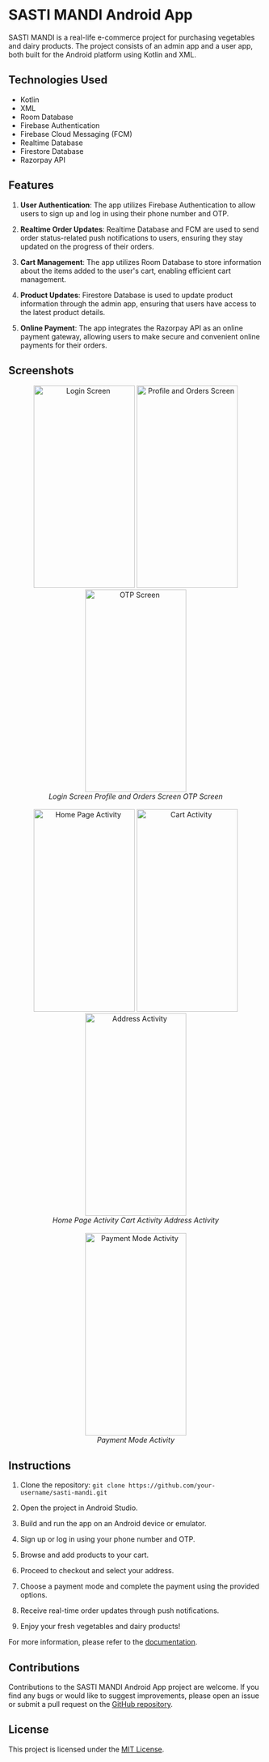 # SASTI MANDI Android App

SASTI MANDI is a real-life e-commerce project for purchasing vegetables and dairy products. The project consists of an admin app and a user app, both built for the Android platform using Kotlin and XML.

## Technologies Used

- Kotlin
- XML
- Room Database
- Firebase Authentication
- Firebase Cloud Messaging (FCM)
- Realtime Database
- Firestore Database
- Razorpay API

## Features

1. **User Authentication**: The app utilizes Firebase Authentication to allow users to sign up and log in using their phone number and OTP.

2. **Realtime Order Updates**: Realtime Database and FCM are used to send order status-related push notifications to users, ensuring they stay updated on the progress of their orders.

3. **Cart Management**: The app utilizes Room Database to store information about the items added to the user's cart, enabling efficient cart management.

4. **Product Updates**: Firestore Database is used to update product information through the admin app, ensuring that users have access to the latest product details.

5. **Online Payment**: The app integrates the Razorpay API as an online payment gateway, allowing users to make secure and convenient online payments for their orders.

## Screenshots

<div align="center">
  <img src="https://i.ibb.co/SrMsPhM/Screenshot-20230624-075121.png" alt="Login Screen" width="200" height="400">
  <img src="https://i.ibb.co/k8DQVjJ/Screenshot-20230624-090203.png" alt="Profile and Orders Screen" width="200" height="400">
  <img src="https://i.ibb.co/0J2yxN5/Screenshot-20230624-075154.png" alt="OTP Screen" width="200" height="400">
</div>

<div align="center">
  <em>Login Screen</em>
  <em>Profile and Orders Screen</em>
  <em>OTP Screen</em>
</div>

<br>

<div align="center">
  <img src="https://i.ibb.co/h2FqqSN/Screenshot-20230624-090048.png" alt="Home Page Activity" width="200" height="400">
  <img src="https://i.ibb.co/F8d1gdq/Screenshot-20230624-090102.png" alt="Cart Activity" width="200" height="400">
  <img src="https://i.ibb.co/8Xd6428/Screenshot-20230624-090138.png" alt="Address Activity" width="200" height="400">
</div>

<div align="center">
  <em>Home Page Activity</em>
  <em>Cart Activity</em>
  <em>Address Activity</em>
</div>

<br>

<div align="center">
  <img src="https://i.ibb.co/r5t1qMx/Screenshot-20230624-090150.png" alt="Payment Mode Activity" width="200" height="400">
</div>

<div align="center">
  <em>Payment Mode Activity</em>
</div>

## Instructions

1. Clone the repository: `git clone https://github.com/your-username/sasti-mandi.git`

2. Open the project in Android Studio.

3. Build and run the app on an Android device or emulator.

4. Sign up or log in using your phone number and OTP.

5. Browse and add products to your cart.

6. Proceed to checkout and select your address.

7. Choose a payment mode and complete the payment using the provided options.

8. Receive real-time order updates through push notifications.

9. Enjoy your fresh vegetables and dairy products!

For more information, please refer to the [documentation](https://github.com/your-username/sasti-mandi/wiki).

## Contributions

Contributions to the SASTI MANDI Android App project are welcome. If you find any bugs or would like to suggest improvements, please open an issue or submit a pull request on the [GitHub repository](https://github.com/your-username/sasti-mandi).

## License

This project is licensed under the [MIT License](LICENSE).

